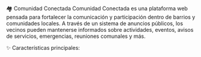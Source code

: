 🏘️ Comunidad Conectada
Comunidad Conectada es una plataforma web pensada para fortalecer la comunicación y participación dentro de barrios y comunidades locales. A través de un sistema de anuncios públicos, los vecinos pueden mantenerse informados sobre actividades, eventos, avisos de servicios, emergencias, reuniones comunales y más.

✨ Características principales:
